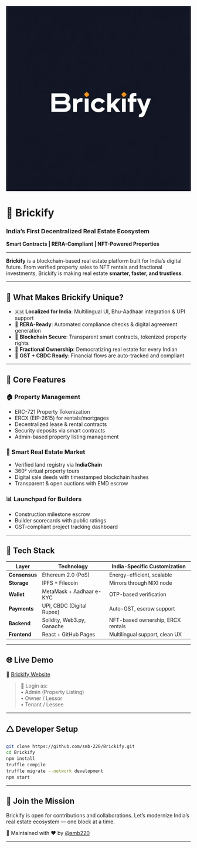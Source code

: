 <div align="center">
  <img src="/frontend/img/contact.jpg" alt="brickify_banner" />
</div>

# 🧱 Brickify

### India’s First Decentralized Real Estate Ecosystem  
**Smart Contracts | RERA-Compliant | NFT-Powered Properties**

---

**Brickify** is a blockchain-based real estate platform built for India’s digital future. From verified property sales to NFT rentals and fractional investments, Brickify is making real estate **smarter, faster, and trustless**.

---

## 🚀 What Makes Brickify Unique?

- 🇦🇲 **Localized for India**: Multilingual UI, Bhu-Aadhaar integration & UPI support  
- 📄 **RERA-Ready**: Automated compliance checks & digital agreement generation  
- 🔐 **Blockchain Secure**: Transparent smart contracts, tokenized property rights  
- 🧹 **Fractional Ownership**: Democratizing real estate for every Indian  
- 🧾 **GST + CBDC Ready**: Financial flows are auto-tracked and compliant  

---

## 🔑 Core Features

### 🏠 Property Management
- ERC-721 Property Tokenization  
- ERCX (EIP-2615) for rentals/mortgages  
- Decentralized lease & rental contracts  
- Security deposits via smart contracts  
- Admin-based property listing management  

### 🛒 Smart Real Estate Market
- Verified land registry via **IndiaChain**  
- 360° virtual property tours  
- Digital sale deeds with timestamped blockchain hashes  
- Transparent & open auctions with EMD escrow  

### 📊 Launchpad for Builders
- Construction milestone escrow  
- Builder scorecards with public ratings  
- GST-compliant project tracking dashboard  

---

## 🧠 Tech Stack

| Layer              | Technology                          | India-Specific Customization        |
|-------------------|-------------------------------------|-------------------------------------|
| **Consensus**     | Ethereum 2.0 (PoS)                 | Energy-efficient, scalable          |
| **Storage**       | IPFS + Filecoin                    | Mirrors through NIXI node           |
| **Wallet**        | MetaMask + Aadhaar e-KYC           | OTP-based verification              |
| **Payments**      | UPI, CBDC (Digital Rupee)          | Auto-GST, escrow support            |
| **Backend**       | Solidity, Web3.py, Ganache         | NFT-based ownership, ERCX rentals   |
| **Frontend**      | React + GitHub Pages               | Multilingual support, clean UX      |

---

## 🌐 Live Demo

🌟 [Brickify Website](https://smb-220.github.io/Brickify)  
> 🔐 Login as:  
> • Admin (Property Listing)  
> • Owner / Lessor  
> • Tenant / Lessee  

---

## 🛆 Developer Setup

```bash
git clone https://github.com/smb-220/Brickify.git
cd Brickify
npm install
truffle compile
truffle migrate --network development
npm start
```

---

## 🤝 Join the Mission

Brickify is open for contributions and collaborations. Let’s modernize India’s real estate ecosystem — one block at a time.

🔗 Maintained with ❤️ by [@smb220](https://github.com/smb-220)

---

